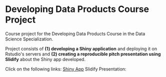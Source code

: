 # Developing Data Products Course Project

Course project for the Developing Data Products Course in the Data Science Specialization.

Project consists of **(1) developing a Shiny application** and deploying it on Rstudio's servers and **(2) creating a reproducible pitch presentation using Slidify** about the Shiny app developed.

Click on the following links:
[Shiny App](https://ximenalr.shinyapps.io/firstshinyapp/)
Slidify Presentation: 

